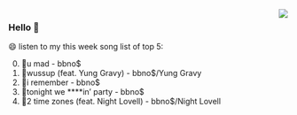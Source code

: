 <img align="right"  src="https://github-readme-stats.vercel.app/api/top-langs/?username=kvnZero" />

### Hello 👋

😄 listen to my this week song list of top 5:

0. 🌈u mad - bbno$
1. 🌈wussup (feat. Yung Gravy) - bbno$/Yung Gravy
2. 🌈i remember - bbno$
3. 🌈tonight we ****in’ party - bbno$
4. 🌈2 time zones (feat. Night Lovell) - bbno$/Night Lovell

